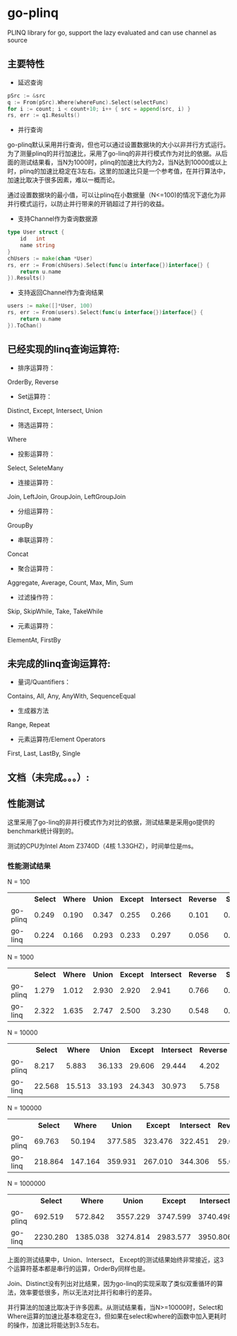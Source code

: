 go-plinq
========

PLINQ library for go, support the lazy evaluated and can use channel as source

## 主要特性

* 延迟查询

```go
pSrc := &src
q := From(pSrc).Where(whereFunc).Select(selectFunc)
for i := count; i < count+10; i++ { src = append(src, i) }
rs, err := q1.Results()
```

* 并行查询

go-plinq默认采用并行查询，但也可以通过设置数据块的大小以非并行方式运行。为了测量plinq的并行加速比，采用了go-linq的非并行模式作为对比的依据。从后面的测试结果看，当N为1000时，plinq的加速比大约为2，当N达到10000或以上时，plinq的加速比稳定在3左右。这里的加速比只是一个参考值，在并行算法中，加速比取决于很多因素，难以一概而论。

通过设置数据块的最小值，可以让plinq在小数据量（N<=100)的情况下退化为非并行模式运行，以防止并行带来的开销超过了并行的收益。

* 支持Channel作为查询数据源

```go
type User struct {
	id   int
	name string
}
chUsers := make(chan *User)
rs, err := From(chUsers).Select(func(u interface{})interface{} {
	return u.name
}).Results()
```

* 支持返回Channel作为查询结果

```go
users := make([]*User, 100)
rs, err := From(users).Select(func(u interface{})interface{} {
	return u.name
}).ToChan()
```

## 已经实现的linq查询运算符:
* 排序运算符：

OrderBy, Reverse

* Set运算符：

Distinct, Except, Intersect, Union

* 筛选运算符：

Where

* 投影运算符：

Select, SeleteMany

* 连接运算符：

Join, LeftJoin, GroupJoin, LeftGroupJoin

* 分组运算符：

GroupBy

* 串联运算符：

Concat

* 聚合运算符：

Aggregate, Average, Count, Max, Min, Sum

* 过滤操作符：

Skip, SkipWhile, Take, TakeWhile

* 元素运算符：

ElementAt, FirstBy 

## 未完成的linq查询运算符:

* 量词/Quantifiers：

Contains, All, Any, AnyWith, SequenceEqual

* 生成器方法

Range, Repeat

* 元素运算符/Element Operators

First, Last, LastBy, Single 

## 文档（未完成。。。）:

## 性能测试

这里采用了go-linq的非并行模式作为对比的依据，测试结果是采用go提供的benchmark统计得到的。

测试的CPU为Intel Atom Z3740D（4核 1.33GHZ），时间单位是ms。

### 性能测试结果

N = 100
<table>
  <tr>
    <th></th><th>Select</th><th>Where</th><th>Union</th><th>Except</th><th>Intersect</th><th>Reverse</th><th>Sum</th><th>SkipWhile</th><th>FirstBy</th>
  </tr>

  <tr>
    <td>go-plinq</td><td>0.249</td><td>0.190</td><td>0.347</td><td>0.255</td><td>0.266</td><td>0.101</td><td>0.029</td><td>0.250</td><td>0.203</td>
  </tr>
  <tr>
    <td>go-linq</td><td>0.224</td><td>0.166</td><td>0.293</td><td>0.233</td><td>0.297</td><td>0.056</td><td>0.024</td><td>0.186</td><td>0.172</td>
  </tr>
</table>

N = 1000
<table>
  <tr>
    <th></th><th>Select</th><th>Where</th><th>Union</th><th>Except</th><th>Intersect</th><th>Reverse</th><th>Sum</th><th>SkipWhile</th><th>FirstBy</th>
  </tr>

  <tr>
    <td>go-plinq</td><td>1.279</td><td>1.012</td><td>2.930</td><td>2.920</td><td>2.941</td><td>0.766</td><td>0.184</td><td>1.094</td><td>1.121</td>
  </tr>
  <tr>
    <td>go-linq</td><td>2.322</td><td>1.635</td><td>2.747</td><td>2.500</td><td>3.230</td><td>0.548</td><td>0.231</td><td>1.733</td><td>1.665</td>
  </tr>
</table>

N = 10000
<table>
  <tr>
    <th></th><th>Select</th><th>Where</th><th>Union</th><th>Except</th><th>Intersect</th><th>Reverse</th><th>Sum</th><th>SkipWhile</th><th>FirstBy</th>
  </tr>

  <tr>
    <td>go-plinq</td><td>8.217</td><td>5.883</td><td>36.133</td><td>29.606</td><td>29.444</td><td>4.202</td><td>0.524</td><td>8.472</td><td>8.633</td>
  </tr>
  <tr>
    <td>go-linq</td><td>22.568</td><td>15.513</td><td>33.193</td><td>24.343</td><td>30.973</td><td>5.758</td><td>2.339</td><td>17.538</td><td>17.119</td>
  </tr>
</table>

N = 100000
<table>
  <tr>
    <th></th><th>Select</th><th>Where</th><th>Union</th><th>Except</th><th>Intersect</th><th>Reverse</th><th>Sum</th><th>SkipWhile</th><th>FirstBy</th>
  </tr>

  <tr>
    <td>go-plinq</td><td>69.763</td><td>50.194</td><td>377.585</td><td>323.476</td><td>322.451</td><td>29.643</td><td>3.746</td><td>83.282</td><td>81.700</td>
  </tr>
  <tr>
    <td>go-linq</td><td>218.864</td><td>147.164</td><td>359.931</td><td>267.010</td><td>344.306</td><td>55.085</td><td>22.721</td><td>169.383</td><td>167.977</td>
  </tr>
</table>

N = 1000000
<table>
  <tr>
    <th></th><th>Select</th><th>Where</th><th>Union</th><th>Except</th><th>Intersect</th><th>Reverse</th><th>Sum</th><th>SkipWhile</th><th>FirstBy</th>
  </tr>

  <tr>
    <td>go-plinq</td><td>692.519</td><td>572.842</td><td>3557.229</td><td>3747.599</td><td>3740.498</td><td>305.549</td><td>37.175</td><td>712.490</td><td>699.026</td>
  </tr>
  <tr>
    <td>go-linq</td><td>2230.280</td><td>1385.038</td><td>3274.814</td><td>2983.577</td><td>3950.806</td><td>456.671</td><td>210.697</td><td>1560.295</td><td>1550.277</td>
  </tr>
</table>

上面的测试结果中，Union、Intersect， Except的测试结果始终非常接近，这3个运算符基本都是串行的运算，OrderBy同样也是。

Join、Distinct没有列出对比结果，因为go-linq的实现采取了类似双重循环的算法，效率要低很多，所以无法对比并行和串行的差异。

并行算法的加速比取决于许多因素。从测试结果看，当N>=10000时，Select和Where运算的加速比基本稳定在3，但如果在select和where的函数中加入更耗时的操作，加速比将能达到3.5左右。

